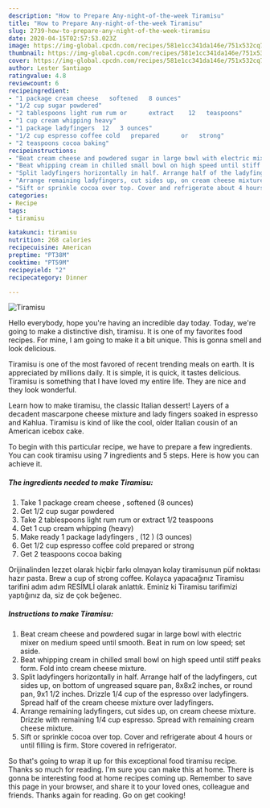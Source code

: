 ```yaml
---
description: "How to Prepare Any-night-of-the-week Tiramisu"
title: "How to Prepare Any-night-of-the-week Tiramisu"
slug: 2739-how-to-prepare-any-night-of-the-week-tiramisu
date: 2020-04-15T02:57:53.023Z
image: https://img-global.cpcdn.com/recipes/581e1cc341da146e/751x532cq70/tiramisu-recipe-main-photo.jpg
thumbnail: https://img-global.cpcdn.com/recipes/581e1cc341da146e/751x532cq70/tiramisu-recipe-main-photo.jpg
cover: https://img-global.cpcdn.com/recipes/581e1cc341da146e/751x532cq70/tiramisu-recipe-main-photo.jpg
author: Lester Santiago
ratingvalue: 4.8
reviewcount: 6
recipeingredient:
- "1 package cream cheese   softened   8 ounces"
- "1/2 cup sugar powdered"
- "2 tablespoons light rum rum or      extract    12   teaspoons"
- "1 cup cream whipping heavy"
- "1 package ladyfingers  12   3 ounces"
- "1/2 cup espresso coffee cold   prepared      or   strong"
- "2 teaspoons cocoa baking"
recipeinstructions:
- "Beat cream cheese and powdered sugar in large bowl with electric mixer on medium speed until smooth. Beat in rum on low speed; set aside."
- "Beat whipping cream in chilled small bowl on high speed until stiff peaks form. Fold into cream cheese mixture."
- "Split ladyfingers horizontally in half. Arrange half of the ladyfingers, cut sides up, on bottom of ungreased square pan, 8x8x2 inches, or round pan, 9x1 1/2 inches. Drizzle 1/4 cup of the espresso over ladyfingers. Spread half of the cream cheese mixture over ladyfingers."
- "Arrange remaining ladyfingers, cut sides up, on cream cheese mixture. Drizzle with remaining 1/4 cup espresso. Spread with remaining cream cheese mixture."
- "Sift or sprinkle cocoa over top. Cover and refrigerate about 4 hours or until filling is firm. Store covered in refrigerator."
categories:
- Recipe
tags:
- tiramisu

katakunci: tiramisu 
nutrition: 268 calories
recipecuisine: American
preptime: "PT38M"
cooktime: "PT59M"
recipeyield: "2"
recipecategory: Dinner

---
```



![Tiramisu](https://img-global.cpcdn.com/recipes/581e1cc341da146e/751x532cq70/tiramisu-recipe-main-photo.jpg)

Hello everybody, hope you're having an incredible day today. Today, we're going to make a distinctive dish, tiramisu. It is one of my favorites food recipes. For mine, I am going to make it a bit unique. This is gonna smell and look delicious.

Tiramisu is one of the most favored of recent trending meals on earth. It is appreciated by millions daily. It is simple, it is quick, it tastes delicious. Tiramisu is something that I have loved my entire life. They are nice and they look wonderful.

Learn how to make tiramisu, the classic Italian dessert! Layers of a decadent mascarpone cheese mixture and lady fingers soaked in espresso and Kahlua. Tiramisu is kind of like the cool, older Italian cousin of an American icebox cake.


To begin with this particular recipe, we have to prepare a few ingredients. You can cook tiramisu using 7 ingredients and 5 steps. Here is how you can achieve it.

<!--inarticleads1-->

##### The ingredients needed to make Tiramisu:

1. Take 1 package cream cheese ,  softened   (8 ounces)
1. Get 1/2 cup sugar powdered
1. Take 2 tablespoons light rum rum or      extract    1/2   teaspoons
1. Get 1 cup cream whipping (heavy)
1. Make ready 1 package ladyfingers , (12 )  (3 ounces)
1. Get 1/2 cup espresso coffee cold   prepared      or   strong
1. Get 2 teaspoons cocoa baking


Orijinalinden lezzet olarak hiçbir farkı olmayan kolay tiramisunun püf noktası hazır pasta. Brew a cup of strong coffee. Kolayca yapacağınız Tiramisu tarifini adım adım RESİMLİ olarak anlattık. Eminiz ki Tiramisu tarifimizi yaptığınız da, siz de çok beğenec. 

<!--inarticleads2-->

##### Instructions to make Tiramisu:

1. Beat cream cheese and powdered sugar in large bowl with electric mixer on medium speed until smooth. Beat in rum on low speed; set aside.
1. Beat whipping cream in chilled small bowl on high speed until stiff peaks form. Fold into cream cheese mixture.
1. Split ladyfingers horizontally in half. Arrange half of the ladyfingers, cut sides up, on bottom of ungreased square pan, 8x8x2 inches, or round pan, 9x1 1/2 inches. Drizzle 1/4 cup of the espresso over ladyfingers. Spread half of the cream cheese mixture over ladyfingers.
1. Arrange remaining ladyfingers, cut sides up, on cream cheese mixture. Drizzle with remaining 1/4 cup espresso. Spread with remaining cream cheese mixture.
1. Sift or sprinkle cocoa over top. Cover and refrigerate about 4 hours or until filling is firm. Store covered in refrigerator.




So that's going to wrap it up for this exceptional food tiramisu recipe. Thanks so much for reading. I'm sure you can make this at home. There is gonna be interesting food at home recipes coming up. Remember to save this page in your browser, and share it to your loved ones, colleague and friends. Thanks again for reading. Go on get cooking!
